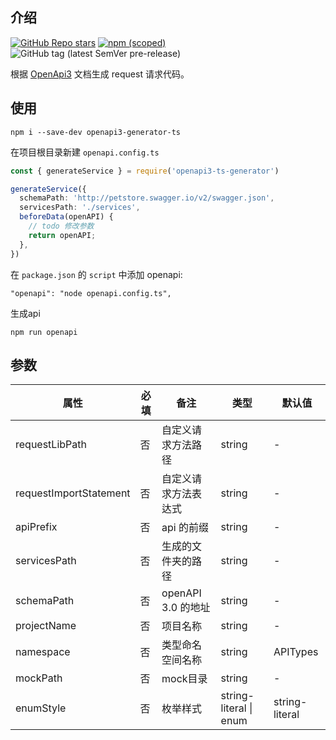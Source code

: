 ## 介绍
[![GitHub Repo stars](https://img.shields.io/github/stars/singone/openapi3-ts-generator?style=social)](https://github.com/singone/openapi3-ts-generator.git)
[![npm (scoped)](https://img.shields.io/npm/v/openapi3-generator-ts)](https://www.npmjs.com/package/openapi3-generator-ts)
![GitHub tag (latest SemVer pre-release)](https://img.shields.io/github/v/tag/singone/openapi3-ts-generator?include_prereleases)

根据 [OpenApi3](https://swagger.io/blog/news/whats-new-in-openapi-3-0/) 文档生成 request 请求代码。

## 使用
```node
npm i --save-dev openapi3-generator-ts
```
在项目根目录新建 ```openapi.config.ts```
```ts
const { generateService } = require('openapi3-ts-generator')

generateService({
  schemaPath: 'http://petstore.swagger.io/v2/swagger.json',
  servicesPath: './services',
  beforeData(openAPI) {
    // todo 修改参数
    return openAPI;  
  },
})

```
在 ```package.json``` 的 ```script``` 中添加 openapi: 
```
"openapi": "node openapi.config.ts",
```

生成api
```node
npm run openapi
```
## 参数
|  属性   | 必填  | 备注 | 类型 | 默认值 |
|  ----  | ----  |  ----  |  ----  | - |
| requestLibPath  | 否 | 自定义请求方法路径 | string | - |
| requestImportStatement  | 否 | 自定义请求方法表达式 | string | - |
| apiPrefix  | 否 | api 的前缀 | string | - |
| servicesPath  | 否 | 生成的文件夹的路径 | string | - |
| schemaPath  | 否 | openAPI 3.0 的地址 | string | - |
| projectName  | 否 | 项目名称 | string | - |
| namespace  | 否 | 类型命名空间名称 | string | APITypes |
| mockPath  | 否 | mock目录 | string | - |
| enumStyle  | 否 | 枚举样式 | string-literal \| enum | string-literal |

